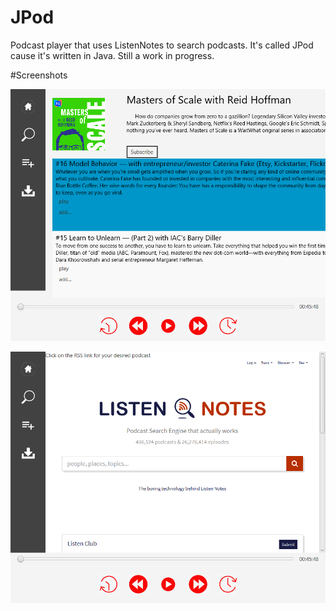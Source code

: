 # JPod
Podcast player that uses ListenNotes to search podcasts. It's called JPod cause it's written in Java.
Still a work in progress.

#Screenshots

![PodCast](screenshots/pod.png)


![Search](screenshots/search.png)